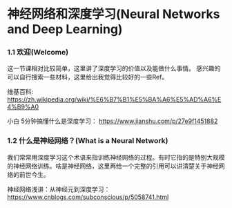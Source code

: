 神经网络和深度学习(Neural Networks and Deep Learning)
==============================================================
### 1.1 欢迎(Welcome)

这一节课相对比较简单，这里讲了深度学习的价值以及能做什么事情。
感兴趣的可以自行搜索一些材料，这里给出我觉得比较好的一些Ref。


维基百科: 
https://zh.wikipedia.org/wiki/%E6%B7%B1%E5%BA%A6%E5%AD%A6%E4%B9%A0

小白 5分钟搞懂什么是深度学习：
https://www.jianshu.com/p/27e9f1451882

### 1.2 什么是神经网络？(What is a Neural Network)

我们常常用深度学习这个术语来指训练神经网络的过程。有时它指的是特别大规模的神经网络训练。啥是神经网络，这里再给一个完整的引用可以讲清楚关于神经网络的前世今生。

神经网络浅讲：从神经元到深度学习：https://www.cnblogs.com/subconscious/p/5058741.html

